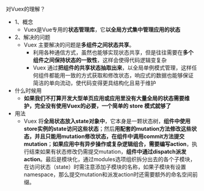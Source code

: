 对Vuex的理解？
- 1、概念
    - Vuex是Vue专用的**状态管理库**，它**以全局方式集中管理应用的状态**
- 2、解决的问题
    - Vuex 主要解决的问题是**多组件之间状态共享**。
        - 利用各种通信方式，虽然也能够实现状态共享，但是往往需要在**多个组件之间保持状态的一致性**，这样会使得代码逻辑变复杂
        - Vuex 通过**把组件的共享状态抽取出来**，以全局单例模式管理，这样任何组件都能用一致的方式获取和修改状态，响应式的数据也能够保证简洁的单向流动，使代码变得更具结构化且易于维护
- 什么时候用
    - **如果我们不打算开发大型单页应用或应用里没有大量全局的状态需要维护，完全没有使用Vuex的必要，一个简单的 store 模式就够了**
- 用法
    - Vuex 将**全局状态放入state对象中**，它本身是一颗状态树，**组件中使用store实例的state访问这些状态**；然后**用配套的mutation方法修改这些状态，并且只能用mutation修改状态，在组件中调用commit方法提交mutation**；**如果应用中有异步操作或复杂逻辑组合，需要编写action**，执行结束如果有状态修改仍需提交mutation，**组件中通过dispatch派发action**。最后是模块化，通过modules选项组织拆分出去的各个子模块，在访问状态（state）时需注意添加子模块的名称，如果子模块有设置namespace，那么提交mutation和派发action时还需要额外的命名空间前缀。
    
